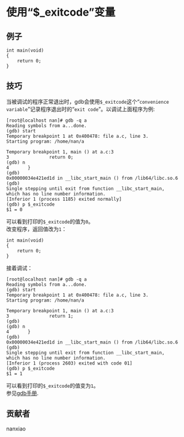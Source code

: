 # 使用“$_exitcode”变量
## 例子
	int main(void)
	{
	    return 0;
	}


## 技巧
当被调试的程序正常退出时，gdb会使用`$_exitcode`这个“`convenience variable`”记录程序退出时的“`exit code`”。以调试上面程序为例:
	
	[root@localhost nan]# gdb -q a
	Reading symbols from a...done.
	(gdb) start
	Temporary breakpoint 1 at 0x400478: file a.c, line 3.
	Starting program: /home/nan/a
	
	Temporary breakpoint 1, main () at a.c:3
	3               return 0;
	(gdb) n
	4       }
	(gdb)
	0x00000034e421ed1d in __libc_start_main () from /lib64/libc.so.6
	(gdb)
	Single stepping until exit from function __libc_start_main,
	which has no line number information.
	[Inferior 1 (process 1185) exited normally]
	(gdb) p $_exitcode
	$1 = 0

可以看到打印的`$_exitcode`的值为`0`。  
改变程序，返回值改为`1`：

	int main(void)
	{
	    return 0;
	}
接着调试：  

	[root@localhost nan]# gdb -q a
	Reading symbols from a...done.
	(gdb) start
	Temporary breakpoint 1 at 0x400478: file a.c, line 3.
	Starting program: /home/nan/a
	
	Temporary breakpoint 1, main () at a.c:3
	3               return 1;
	(gdb)
	(gdb) n
	4       }
	(gdb)
	0x00000034e421ed1d in __libc_start_main () from /lib64/libc.so.6
	(gdb)
	Single stepping until exit from function __libc_start_main,
	which has no line number information.
	[Inferior 1 (process 2603) exited with code 01]
	(gdb) p $_exitcode
	$1 = 1

可以看到打印的`$_exitcode`的值变为`1`。  
参见[gdb手册](https://sourceware.org/gdb/onlinedocs/gdb/Convenience-Vars.html).

## 贡献者

nanxiao
